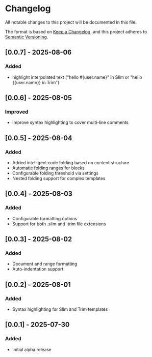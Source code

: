 # Changelog

All notable changes to this project will be documented in this file.

The format is based on [Keep a Changelog](https://keepachangelog.com/en/1.0.0/),
and this project adheres to [Semantic Versioning](https://semver.org/spec/v2.0.0.html).

## [0.0.7] - 2025-08-06

### Added
- highlight interpolated text ("hello #{user.name}" in Slim or "hello {{user.name}} in Trim")

## [0.0.6] - 2025-08-05

### Improved
- improve syntax highlighting to cover multi-line comments

## [0.0.5] - 2025-08-04

### Added
- Added intelligent code folding based on content structure
- Automatic folding ranges for blocks
- Configurable folding threshold via settings
- Nested folding support for complex templates

## [0.0.4] - 2025-08-03

### Added
- Configurable formatting options
- Support for both .slim and .trim file extensions

## [0.0.3] - 2025-08-02

### Added
- Document and range formatting
- Auto-indentation support

## [0.0.2] - 2025-08-01

### Added
- Syntax highlighting for Slim and Trim templates

## [0.0.1] - 2025-07-30

### Added
- Initial alpha release
